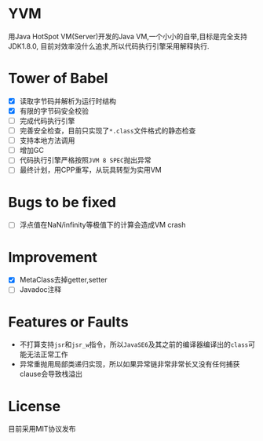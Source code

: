 # YVM
用Java HotSpot VM(Server)开发的Java VM,一个小小的自举,目标是完全支持JDK1.8.0,
目前对效率没什么追求,所以代码执行引擎采用解释执行.


# Tower of Babel
- [x] 读取字节码并解析为运行时结构
- [x] 有限的字节码安全校验
- [ ] 完成代码执行引擎
- [ ] 完善安全检查，目前只实现了`*.class`文件格式的静态检查
- [ ] 支持本地方法调用
- [ ] 增加GC
- [ ] 代码执行引擎严格按照`JVM 8 SPEC`抛出异常
- [ ] 最终计划，用CPP重写，从玩具转型为实用VM

# Bugs to be fixed
- [ ] 浮点值在NaN/infinity等极值下的计算会造成VM crash

# Improvement
- [x] MetaClass去掉getter,setter
- [ ] Javadoc注释

# Features or Faults
+ 不打算支持`jsr`和`jsr_w`指令，所以`JavaSE6`及其之前的编译器编译出的`class`可能无法正常工作
+ 异常重抛用局部类递归实现，所以如果异常链非常非常长又没有任何捕获clause会导致栈溢出

# License
目前采用MIT协议发布
